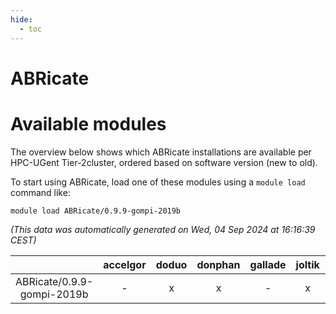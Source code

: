 ```yaml
---
hide:
  - toc
---
```


ABRicate
========

# Available modules


The overview below shows which ABRicate installations are available per HPC-UGent Tier-2cluster, ordered based on software version (new to old).

To start using ABRicate, load one of these modules using a `module load` command like:

```shell
module load ABRicate/0.9.9-gompi-2019b
```

*(This data was automatically generated on Wed, 04 Sep 2024 at 16:16:39 CEST)*  

| |accelgor|doduo|donphan|gallade|joltik|shinx|skitty|
| :---: | :---: | :---: | :---: | :---: | :---: | :---: | :---: |
|ABRicate/0.9.9-gompi-2019b|-|x|x|-|x|-|x|
